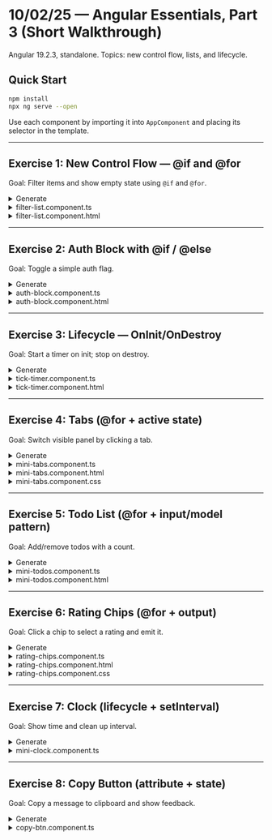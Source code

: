 # 10/02/25 — Angular Essentials, Part 3 (Short Walkthrough)

Angular 19.2.3, standalone. Topics: new control flow, lists, and lifecycle.

## Quick Start

```bash
npm install
npx ng serve --open
```

Use each component by importing it into `AppComponent` and placing its selector in the template.

---

## Exercise 1: New Control Flow — @if and @for

Goal: Filter items and show empty state using `@if` and `@for`.

<details>
<summary>Generate</summary>

```bash
ng g c filter-list --standalone --skip-tests
```

</details>

<details>
<summary>filter-list.component.ts</summary>

```typescript
import { Component, computed, signal } from "@angular/core";
import { CommonModule } from "@angular/common";

interface Item {
  id: number;
  name: string;
}

@Component({
  selector: "app-filter-list",
  standalone: true,
  imports: [CommonModule],
  templateUrl: "./filter-list.component.html",
})
export class FilterListComponent {
  q = signal("");
  items = signal<Item[]>([
    { id: 1, name: "Alpha" },
    { id: 2, name: "Beta" },
    { id: 3, name: "Gamma" },
  ]);
  filtered = computed(() =>
    this.items().filter((i) =>
      i.name.toLowerCase().includes(this.q().toLowerCase())
    )
  );
}
```

</details>

<details>
<summary>filter-list.component.html</summary>

```html
<input
  [value]="q()"
  (input)="q.set(($event.target as HTMLInputElement).value)"
  placeholder="Search"
/>

@if (filtered().length === 0) {
<p>No results</p>
} @else {
<ul>
  @for (it of filtered(); track it.id) {
  <li>{{ it.name }}</li>
  }
</ul>
}
```

</details>

---

## Exercise 2: Auth Block with @if / @else

Goal: Toggle a simple auth flag.

<details>
<summary>Generate</summary>

```bash
ng g c auth-block --standalone --skip-tests
```

</details>

<details>
<summary>auth-block.component.ts</summary>

```typescript
import { Component, signal } from "@angular/core";

@Component({
  selector: "app-auth-block",
  standalone: true,
  templateUrl: "./auth-block.component.html",
})
export class AuthBlockComponent {
  loggedIn = signal(false);
}
```

</details>

<details>
<summary>auth-block.component.html</summary>

```html
<button (click)="loggedIn.update(v => !v)">Toggle Login</button>

@if (loggedIn()) {
<p>Welcome back!</p>
} @else {
<p>Please log in.</p>
}
```

</details>

---

## Exercise 3: Lifecycle — OnInit/OnDestroy

Goal: Start a timer on init; stop on destroy.

<details>
<summary>Generate</summary>

```bash
ng g c tick-timer --standalone --skip-tests
```

</details>

<details>
<summary>tick-timer.component.ts</summary>

```typescript
import { Component, OnDestroy, OnInit, signal } from "@angular/core";

@Component({
  selector: "app-tick-timer",
  standalone: true,
  templateUrl: "./tick-timer.component.html",
})
export class TickTimerComponent implements OnInit, OnDestroy {
  ticks = signal(0);
  private handle?: any;

  ngOnInit() {
    this.handle = setInterval(() => this.ticks.update((v) => v + 1), 1000);
  }

  ngOnDestroy() {
    clearInterval(this.handle);
  }
}
```

</details>

<details>
<summary>tick-timer.component.html</summary>

```html
<p>Ticks: {{ ticks() }}</p>
```

</details>

---

## Exercise 4: Tabs (@for + active state)

Goal: Switch visible panel by clicking a tab.

<details>
<summary>Generate</summary>

```bash
ng g c mini-tabs --standalone --skip-tests
```

</details>

<details>
<summary>mini-tabs.component.ts</summary>

```typescript
import { Component, signal } from "@angular/core";

@Component({
  selector: "app-mini-tabs",
  standalone: true,
  templateUrl: "./mini-tabs.component.html",
  styleUrl: "./mini-tabs.component.css",
})
export class MiniTabsComponent {
  tabs = ["Home", "Docs", "About"];
  active = signal("Home");
}
```

</details>

<details>
<summary>mini-tabs.component.html</summary>

```html
<div class="tabs">
  @for (t of tabs; track t) {
  <button [class.active]="active()===t" (click)="active.set(t)">{{ t }}</button>
  }
</div>

@if (active()==='Home') {
<p>Welcome.</p>
} @else if (active()==='Docs') {
<p>Read the docs.</p>
} @else {
<p>About us.</p>
}
```

</details>

<details>
<summary>mini-tabs.component.css</summary>

```css
.tabs {
  display: flex;
  gap: 6px;
  margin-bottom: 8px;
}
button {
  padding: 6px 10px;
  border: 1px solid #cbd5e1;
  border-radius: 6px;
}
button.active {
  background: #0ea5e9;
  color: #fff;
}
```

</details>

---

## Exercise 5: Todo List (@for + input/model pattern)

Goal: Add/remove todos with a count.

<details>
<summary>Generate</summary>

```bash
ng g c mini-todos --standalone --skip-tests
```

</details>

<details>
<summary>mini-todos.component.ts</summary>

```typescript
import { Component, signal, computed } from "@angular/core";
import { CommonModule } from "@angular/common";

@Component({
  selector: "app-mini-todos",
  standalone: true,
  imports: [CommonModule],
  templateUrl: "./mini-todos.component.html",
})
export class MiniTodosComponent {
  txt = signal("");
  todos = signal<string[]>([]);
  count = computed(() => this.todos().length);
  add() {
    const t = this.txt().trim();
    if (!t) return;
    this.todos.update((a) => [...a, t]);
    this.txt.set("");
  }
  remove(i: number) {
    this.todos.update((a) => a.filter((_, idx) => idx !== i));
  }
}
```

</details>

<details>
<summary>mini-todos.component.html</summary>

```html
<input
  [value]="txt()"
  (input)="txt.set(($event.target as HTMLInputElement).value)"
  placeholder="Add todo"
/>
<button (click)="add()">Add</button>

<ul>
  @for (t of todos(); let i = $index; track i) {
  <li>{{ t }} <button (click)="remove(i)">x</button></li>
  }
</ul>
<p>Total: {{ count() }}</p>
```

</details>

---

## Exercise 6: Rating Chips (@for + output)

Goal: Click a chip to select a rating and emit it.

<details>
<summary>Generate</summary>

```bash
ng g c rating-chips --standalone --skip-tests
```

</details>

<details>
<summary>rating-chips.component.ts</summary>

```typescript
import { Component, output, signal } from "@angular/core";

@Component({
  selector: "app-rating-chips",
  standalone: true,
  templateUrl: "./rating-chips.component.html",
  styleUrl: "./rating-chips.component.css",
})
export class RatingChipsComponent {
  rating = signal(0);
  ratingChange = output<number>();
  set(n: number) {
    this.rating.set(n);
    this.ratingChange.emit(n);
  }
}
```

</details>

<details>
<summary>rating-chips.component.html</summary>

```html
<div class="chips">
  @for (n of [1,2,3,4,5]; track n) {
  <button [class.on]="rating()>=n" (click)="set(n)">{{ n }}</button>
  }
</div>
```

</details>

<details>
<summary>rating-chips.component.css</summary>

```css
.chips {
  display: flex;
  gap: 6px;
}
button {
  padding: 6px 10px;
  border: 1px solid #cbd5e1;
  border-radius: 6px;
}
button.on {
  background: #f59e0b;
  color: #fff;
}
```

</details>

---

## Exercise 7: Clock (lifecycle + setInterval)

Goal: Show time and clean up interval.

<details>
<summary>Generate</summary>

```bash
ng g c mini-clock --standalone --skip-tests
```

</details>

<details>
<summary>mini-clock.component.ts</summary>

```typescript
import { Component, OnDestroy, OnInit, signal } from "@angular/core";

@Component({
  selector: "app-mini-clock",
  standalone: true,
  template: `<p>{{ now() }}</p>`,
})
export class MiniClockComponent implements OnInit, OnDestroy {
  now = signal(new Date().toLocaleTimeString());
  private h?: any;
  ngOnInit() {
    this.h = setInterval(
      () => this.now.set(new Date().toLocaleTimeString()),
      1000
    );
  }
  ngOnDestroy() {
    clearInterval(this.h);
  }
}
```

</details>

---

## Exercise 8: Copy Button (attribute + state)

Goal: Copy a message to clipboard and show feedback.

<details>
<summary>Generate</summary>

```bash
ng g c copy-btn --standalone --skip-tests
```

</details>

<details>
<summary>copy-btn.component.ts</summary>

```typescript
import { Component, signal } from "@angular/core";

@Component({
  selector: "app-copy-btn",
  standalone: true,
  template: `<button (click)="copy()">
    {{ done() ? "Copied!" : "Copy" }}
  </button>`,
})
export class CopyBtnComponent {
  done = signal(false);
  async copy() {
    await navigator.clipboard.writeText("Hello Angular");
    this.done.set(true);
    setTimeout(() => this.done.set(false), 1200);
  }
}
```

</details>

